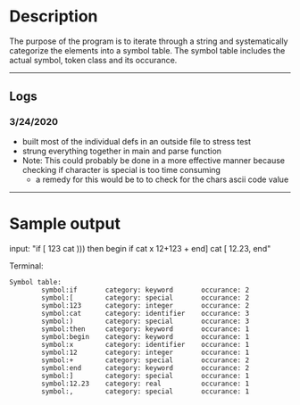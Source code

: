# **Description**
The purpose of the program is to iterate through a string and systematically categorize the elements into a symbol table. The symbol table includes the actual symbol, token class and its occurance. 

___

## **Logs**
### 3/24/2020
* built most of the individual defs in an outside file to stress test 
* strung everything together in main and parse function
* Note: This could probably be done in a more effective manner because checking if character is special is too time consuming
    * a remedy for this would be to to check for the chars ascii code value

___

# **Sample output**

input: "if [ 123 cat ))) then begin if cat x 12+123 + end] cat [ 12.23, end"

Terminal: 

```
Symbol table:
        symbol:if       category: keyword       occurance: 2
        symbol:[        category: special       occurance: 2
        symbol:123      category: integer       occurance: 2
        symbol:cat      category: identifier    occurance: 3
        symbol:)        category: special       occurance: 3
        symbol:then     category: keyword       occurance: 1
        symbol:begin    category: keyword       occurance: 1
        symbol:x        category: identifier    occurance: 1
        symbol:12       category: integer       occurance: 1
        symbol:+        category: special       occurance: 2
        symbol:end      category: keyword       occurance: 2
        symbol:]        category: special       occurance: 1
        symbol:12.23    category: real          occurance: 1
        symbol:,        category: special       occurance: 1
```